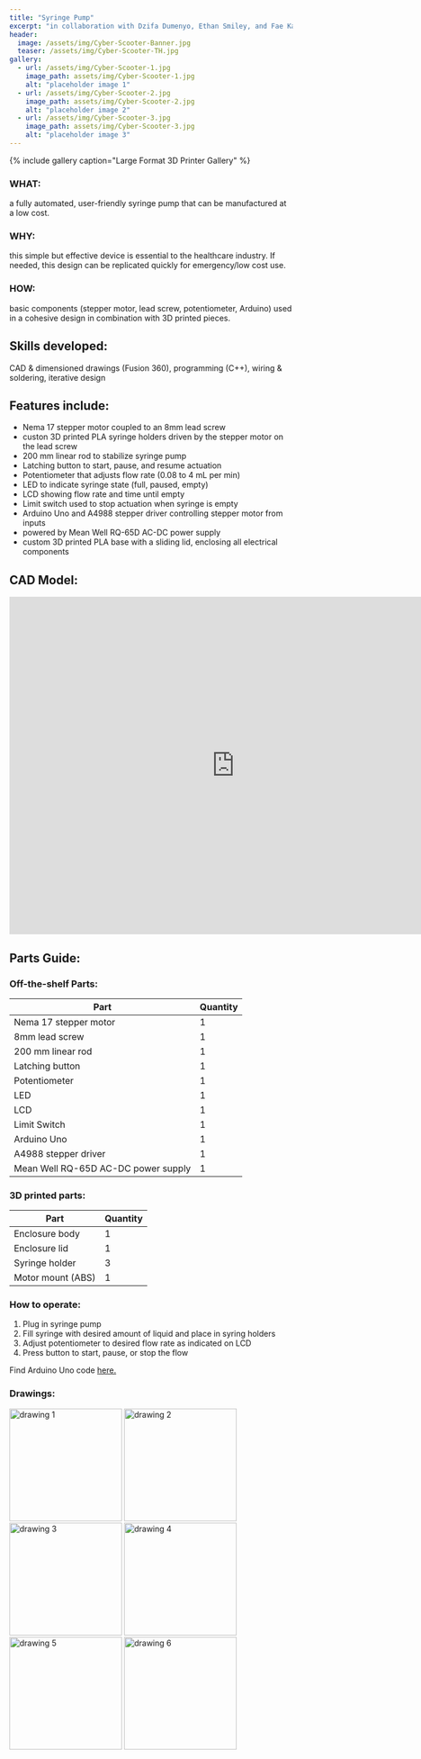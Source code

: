 ```yaml
---
title: "Syringe Pump"
excerpt: "in collaboration with Dzifa Dumenyo, Ethan Smiley, and Fae Katras."
header:
  image: /assets/img/Cyber-Scooter-Banner.jpg
  teaser: /assets/img/Cyber-Scooter-TH.jpg
gallery:
  - url: /assets/img/Cyber-Scooter-1.jpg
    image_path: assets/img/Cyber-Scooter-1.jpg
    alt: "placeholder image 1"
  - url: /assets/img/Cyber-Scooter-2.jpg
    image_path: assets/img/Cyber-Scooter-2.jpg
    alt: "placeholder image 2"
  - url: /assets/img/Cyber-Scooter-3.jpg
    image_path: assets/img/Cyber-Scooter-3.jpg
    alt: "placeholder image 3"
---
```


{% include gallery caption="Large Format 3D Printer Gallery" %}

### WHAT:  
a fully automated, user-friendly syringe pump that can be manufactured at a low cost.
### WHY:  
this simple but effective device is essential to the healthcare industry. If needed, this design can be replicated quickly for emergency/low cost use.
### HOW:  
basic components (stepper motor, lead screw, potentiometer, Arduino) used in a cohesive design in combination with 3D printed pieces.

## Skills developed:  
CAD & dimensioned drawings (Fusion 360), programming (C++), wiring & soldering, iterative design

## Features include:  
* Nema 17 stepper motor coupled to an 8mm lead screw
* custon 3D printed PLA syringe holders driven by the stepper motor on the lead screw
* 200 mm linear rod to stabilize syringe pump
* Latching button to start, pause, and resume actuation
* Potentiometer that adjusts flow rate (0.08 to 4 mL per min)
* LED to indicate syringe state (full, paused, empty)
* LCD showing flow rate and time until empty
* Limit switch used to stop actuation when syringe is empty
* Arduino Uno and A4988 stepper driver controlling stepper motor from inputs
* powered by Mean Well RQ-65D AC-DC power supply
* custom 3D printed PLA base with a sliding lid, enclosing all electrical components

## CAD Model:
<iframe src="https://vanderbilt643.autodesk360.com/shares/public/SH35dfcQT936092f0e438cdf6d181a387965?mode=embed" 
width="800" height="600" allowfullscreen="true" webkitallowfullscreen="true" mozallowfullscreen="true"  frameborder="0"></iframe>

## Parts Guide:
### Off-the-shelf Parts:
| Part  | Quantity |  
| ------------- | ------------- |  
| Nema 17 stepper motor  | 1  |  
| 8mm lead screw  | 1  |  
| 200 mm linear rod  | 1  |  
| Latching button  | 1  |  
| Potentiometer  | 1  |  
| LED  | 1  |  
| LCD  | 1  |  
| Limit Switch  | 1  |  
| Arduino Uno  | 1  |  
| A4988 stepper driver  | 1  |  
| Mean Well RQ-65D AC-DC power supply  | 1  |  

### 3D printed parts:
| Part  | Quantity |
| ------------- | ------------- |
| Enclosure body  | 1  |
| Enclosure lid  | 1  |
| Syringe holder  | 3  |
| Motor mount (ABS) | 1  |


### How to operate:  
1. Plug in syringe pump  
2. Fill syringe with desired amount of liquid and place in syring holders  
3. Adjust potentiometer to desired flow rate as indicated on LCD  
4. Press button to start, pause, or stop the flow

Find Arduino Uno code [here.](github.com/nicyeh/assets/syringepump-code)

### Drawings:
<img src="/assets/img/drawing 1" alt="drawing 1" style="width:200px;"/>
<img src="/assets/img/drawing 2" alt="drawing 2" style="width:200px;"/>
<img src="/assets/img/drawing 3" alt="drawing 3" style="width:200px;"/>
<img src="/assets/img/drawing 4" alt="drawing 4" style="width:200px;"/>
<img src="/assets/img/drawing 5" alt="drawing 5" style="width:200px;"/>
<img src="/assets/img/drawing 6" alt="drawing 6" style="width:200px;"/>
